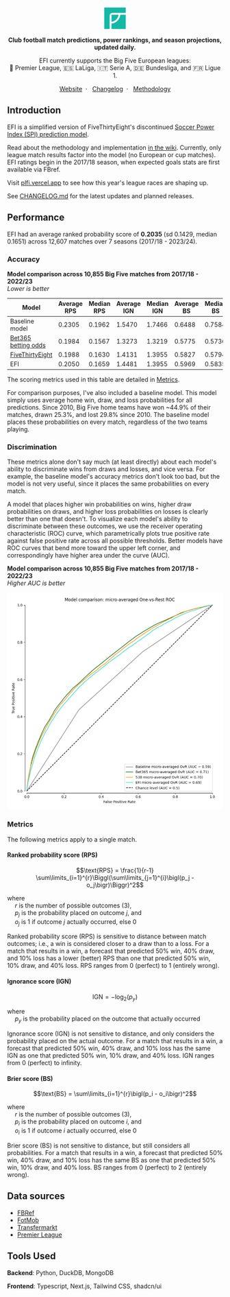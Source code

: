 <p align="center">
  <a href="https://plfi.vercel.app" target="_blank" rel="noopener noreferrer">
    <img src="/frontend/src/app/apple-icon.png" width="50" alt="EFI logo">
  </a>
</p>

<div align="center">

**Club football match predictions, power rankings, and season projections, updated
daily.**

EFI currently supports the Big Five European leagues: <br/>🏴󠁧󠁢󠁥󠁮󠁧󠁿 Premier League,
🇪🇸 LaLiga, 🇮🇹 Serie A, 🇩🇪 Bundesliga, and 🇫🇷 Ligue 1.

[Website](https://plfi.vercel.app)&nbsp;&nbsp;·&nbsp;&nbsp;
[Changelog](/CHANGELOG.md)&nbsp;&nbsp;·&nbsp;&nbsp;
[Methodology](https://github.com/evxiong/efi/wiki/Methodology)
</div>

## Introduction

EFI is a simplified version of FiveThirtyEight's discontinued
[Soccer Power Index (SPI) prediction model](https://fivethirtyeight.com/methodology/how-our-club-soccer-predictions-work/).

Read about the methodology and implementation
[in the wiki](https://github.com/evxiong/efi/wiki/Methodology). Currently, only
league match results factor into the model (no European or cup matches). EFI
ratings begin in the 2017/18 season, when expected goals stats are first
available via FBref.

Visit [plfi.vercel.app](https://plfi.vercel.app) to see how this year's league
races are shaping up.

See [CHANGELOG.md](/CHANGELOG.md) for the latest updates and planned releases.


## Performance

EFI had an average ranked probability score of **0.2035** (sd 0.1429, median
0.1651) across 12,607 matches over 7 seasons (2017/18 - 2023/24).

### Accuracy

**Model comparison across 10,855 Big Five matches from 2017/18 - 2022/23**\
_Lower is better_

| Model                                                                       | Average RPS | Median RPS | Average IGN | Median IGN | Average BS | Median BS |
| --------------------------------------------------------------------------- | ----------- | ---------- | ----------- | ---------- | ---------- | --------- |
| Baseline model                                                              | 0.2305      | 0.1962     | 1.5470      | 1.7466     | 0.6488     | 0.7584    |
| [Bet365 betting odds](https://www.football-data.co.uk/englandm.php)         | 0.1984      | 0.1567     | 1.3273      | 1.3219     | 0.5775     | 0.5736    |
| [FiveThirtyEight](https://projects.fivethirtyeight.com/soccer-predictions/) | 0.1988      | 0.1630     | 1.4131      | 1.3955     | 0.5827     | 0.5794    |
| EFI                                                                         | 0.2050      | 0.1659     | 1.4481      | 1.3955     | 0.5969     | 0.5835    |

The scoring metrics used in this table are detailed in [Metrics](#metrics).

For comparison purposes, I've also included a baseline model. This model simply
uses average home win, draw, and loss probabilities for all predictions. Since
2010, Big Five home teams have won ~44.9% of their matches, drawn 25.3%, and
lost 29.8% since 2010. The baseline model places these probabilities on every
match, regardless of the two teams playing.

### Discrimination

These metrics alone don't say much (at least directly) about each model's
ability to discriminate wins from draws and losses, and vice versa. For example,
the baseline model's accuracy metrics don't look too bad, but the model is not
very useful, since it places the same probabilities on every match.

A model that places higher win probabilities on wins, higher draw probabilities
on draws, and higher loss probabilities on losses is clearly better than one
that doesn't. To visualize each model's ability to discriminate between these
outcomes, we use the receiver operating characteristic (ROC) curve, which
parametrically plots true positive rate against false positive rate across all
possible thresholds. Better models have ROC curves that bend more toward the
upper left corner, and correspondingly have higher area under the curve (AUC).

**Model comparison across 10,855 Big Five matches from 2017/18 - 2022/23**\
_Higher AUC is better_

<p align="center">
  <img src="/assets/roc.png" width="600" alt="Plot of micro-averaged One-vs-Rest ROC curves for all models.">
</p>

<!--

avg, sd, median, count

baseline:

- rps 0.230529  0.081155  0.196202  10855
- ign 1.546984  0.356622  1.746616  10855
- bs 0.648806  0.172996  0.758414  10855

bet365:

- rps 0.198425  0.148231  0.156733  10850
- ign 1.327256  0.688915  1.321928  10850
- bs 0.577497  0.348275  0.573581  10850

FiveThirtyEight:

- rps 0.198822  0.130955  0.162958  10855
- ign 1.413145  0.678021  1.395549  10855
- bs 0.582673  0.324491  0.579432  10855

EFI:

- rps 0.204996  0.144177  0.165873  10855
- ign 1.448087  0.813902  1.39552  10855
- bs 0.59685  0.358386  0.583547  10855

-->

### Metrics

The following metrics apply to a single match.

#### Ranked probability score (RPS)

$$\text{RPS} = \frac{1}{r-1} \sum\limits_{i=1}^{r}\Biggl(\sum\limits_{j=1}^{i}\bigl(p_j - o_j\bigr)\Biggr)^2$$

where\
&emsp; $r$ is the number of possible outcomes (3),\
&emsp; $p_j$ is the probability placed on outcome $j$, and\
&emsp; $o_j$ is 1 if outcome $j$ actually occurred, else 0

Ranked probability score (RPS) is sensitive to distance between match outcomes;
i.e., a win is considered closer to a draw than to a loss. For a match that
results in a win, a forecast that predicted 50% win, 40% draw, and 10% loss has
a lower (better) RPS than one that predicted 50% win, 10% draw, and 40% loss.
RPS ranges from 0 (perfect) to 1 (entirely wrong).

#### Ignorance score (IGN)

$$\text{IGN} = -\log_2(p_y)$$

where\
&emsp; $p_y$ is the probability placed on the outcome that actually occurred

Ignorance score (IGN) is not sensitive to distance, and only considers the
probability placed on the actual outcome. For a match that results in a win, a
forecast that predicted 50% win, 40% draw, and 10% loss has the same IGN as one
that predicted 50% win, 10% draw, and 40% loss. IGN ranges from 0 (perfect) to
infinity.

#### Brier score (BS)

$$\text{BS} = \sum\limits_{i=1}^{r}\bigl(p_i - o_i\bigr)^2$$

where\
&emsp; $r$ is the number of possible outcomes (3),\
&emsp; $p_i$ is the probability placed on outcome $i$, and\
&emsp; $o_i$ is 1 if outcome $i$ actually occurred, else 0

Brier score (BS) is not sensitive to distance, but still considers all
probabilities. For a match that results in a win, a forecast that predicted 50%
win, 40% draw, and 10% loss has the same BS as one that predicted 50% win, 10%
draw, and 40% loss. BS ranges from 0 (perfect) to 2 (entirely wrong).

## Data sources

- [FBRef](https://fbref.com/)
- [FotMob](https://www.fotmob.com/)
- [Transfermarkt](https://www.transfermarkt.us/)
- [Premier League](https://www.premierleague.com/)

## Tools Used

**Backend**: Python, DuckDB, MongoDB

**Frontend**: Typescript, Next.js, Tailwind CSS, shadcn/ui
